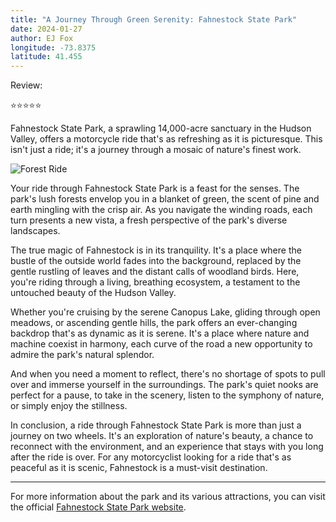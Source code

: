 ```yaml
---
title: "A Journey Through Green Serenity: Fahnestock State Park"
date: 2024-01-27
author: EJ Fox
longitude: -73.8375
latitude: 41.455
---
```


Review:

⭐️⭐️⭐️⭐️⭐️

Fahnestock State Park, a sprawling 14,000-acre sanctuary in the Hudson Valley, offers a motorcycle ride that's as refreshing as it is picturesque. This isn't just a ride; it's a journey through a mosaic of nature's finest work.

![Forest Ride](https://source.unsplash.com/800x600/?motorcycle,forest)

Your ride through Fahnestock State Park is a feast for the senses. The park's lush forests envelop you in a blanket of green, the scent of pine and earth mingling with the crisp air. As you navigate the winding roads, each turn presents a new vista, a fresh perspective of the park's diverse landscapes.

The true magic of Fahnestock is in its tranquility. It's a place where the bustle of the outside world fades into the background, replaced by the gentle rustling of leaves and the distant calls of woodland birds. Here, you're riding through a living, breathing ecosystem, a testament to the untouched beauty of the Hudson Valley.

Whether you're cruising by the serene Canopus Lake, gliding through open meadows, or ascending gentle hills, the park offers an ever-changing backdrop that's as dynamic as it is serene. It's a place where nature and machine coexist in harmony, each curve of the road a new opportunity to admire the park's natural splendor.

And when you need a moment to reflect, there's no shortage of spots to pull over and immerse yourself in the surroundings. The park's quiet nooks are perfect for a pause, to take in the scenery, listen to the symphony of nature, or simply enjoy the stillness.

In conclusion, a ride through Fahnestock State Park is more than just a journey on two wheels. It's an exploration of nature's beauty, a chance to reconnect with the environment, and an experience that stays with you long after the ride is over. For any motorcyclist looking for a ride that's as peaceful as it is scenic, Fahnestock is a must-visit destination.

---

For more information about the park and its various attractions, you can visit the official [Fahnestock State Park website](https://parks.ny.gov/parks/fahnestock).
